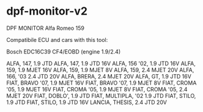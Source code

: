 # dpf-monitor-v2
DPF MONITOR Alfa Romeo 159 


Compatibile ECU and cars with this tool:

Bosch EDC16C39 CF4/EOBD (engine 1.9/2.4)

ALFA, 147, 1.9 JTD ALFA, 147, 1.9 JTD 16V ALFA, 156 '02, 1.9 JTD 16V ALFA, 159, 1.9 MJET 16V ALFA, 159, 1.9 MJET 8V ALFA, 159, 2.4 MJET 20V ALFA, 166, '03 2.4 JTD 20V ALFA, BRERA, 2.4 MJET 20V ALFA, GT, 1.9 JTD 16V FIAT, BRAVO '07, 1.9 MJET 16V FIAT, BRAVO '07, 1.9 MJET 8V FIAT, CROMA '05, 1.9 MJET 16V FIAT, CROMA '05, 1.9 MJET 8V FIAT, CROMA '05, 2.4 MJET 20V FIAT, DOBLO', 1.9 JTD FIAT, MULTIPLA, '02 1.9 JTD FIAT, STILO, 1.9 JTD FIAT, STILO, 1.9 JTD 16V LANCIA, THESIS, 2.4 JTD 20V
